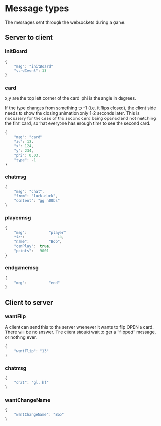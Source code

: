 Message types
=============
The messages sent through the websockets during a game.

Server to client
----------------
### initBoard
```javascript
{
	"msg": "initBoard"
	"cardCount": 13
}
```

### card
x,y are the top left corner of the card.
phi is the angle in degrees.

If the type changes from something to -1 (i.e. it flips closed),
the client side needs to show the closing animation only 1-2 seconds later.
This is necessary for the case of the second card being opened and not matching
the first card, so that everyone has enough time to see the second card.
```javascript
{
	"msg": "card"
	"id": 13,
	"x": 124,
	"y": 234,
	"phi": 0.03,
	"type": -1
}
```

### chatmsg
```javascript
{
	"msg": "chat",
	"from": "luck.duck",
	"content": "gg n00bs"
}
```

### playermsg
```javascript
{
	"msg":			"player"
	"id":				13,
	"name":			"Bob",
	"canPlay":	true,
	"points": 	9001
}
```

### endgamemsg
```javascript
{
	"msg":			"end"
}
```

Client to server
----------------

### wantFlip
A client can send this to the server whenever it wants to flip OPEN a card. There will be no answer.
The client should wait to get a "flipped" message, or nothing ever.
```javascript
{
	"wantFlip": "13"
}
```

### chatmsg
```javascript
{
	"chat": "gl, hf"
}
```

### wantChangeName
```javascript
{
	"wantChangeName": "Bob"
}
```
